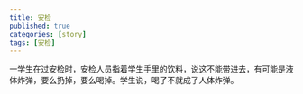 ```yaml
---
title: 安检
published: true
categories: [story]
tags: [安检]
---
```


一学生在过安检时，安检人员指着学生手里的饮料，说这不能带进去，有可能是液体炸弹，要么扔掉，要么喝掉。学生说，喝了不就成了人体炸弹。
